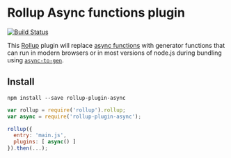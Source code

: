 Rollup Async functions plugin
=============================

[![Build Status](https://travis-ci.org/leebyron/rollup-plugin-async.svg?branch=master)](https://travis-ci.org/leebyron/rollup-plugin-async)

This [Rollup](http://rollupjs.org/) plugin will replace [async functions](https://tc39.github.io/ecmascript-asyncawait/) with generator functions that can run in
modern browsers or in most versions of node.js during bundling using [`async-to-gen`](https://github.com/leebyron/async-to-gen).

## Install

```
npm install --save rollup-plugin-async
```

```js
var rollup = require('rollup').rollup;
var async = require('rollup-plugin-async');

rollup({
  entry: 'main.js',
  plugins: [ async() ]
}).then(...);
```
